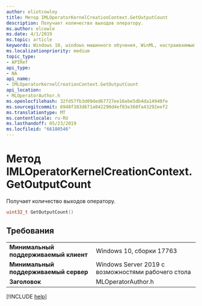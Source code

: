 ```yaml
---
author: eliotcowley
title: Метод IMLOperatorKernelCreationContext.GetOutputCount
description: Получает количество выходов оператору.
ms.author: elcowle
ms.date: 4/1/2019
ms.topic: article
keywords: Windows 10, windows машинного обучения, WinML, настраиваемые операторы, GetOutputCount
ms.localizationpriority: medium
topic_type:
- APIRef
api_type:
- NA
api_name:
- IMLOperatorKernelCreationContext.GetOutputCount
api_location:
- MLOperatorAuthor.h
ms.openlocfilehash: 32fd57fb3d09ded67727ee16ebe5db4da14940fe
ms.sourcegitcommit: 6948f383d671a042290d4ef83e360fa43292eef2
ms.translationtype: MT
ms.contentlocale: ru-RU
ms.lasthandoff: 05/23/2019
ms.locfileid: "66180546"
---
```

# <a name="imloperatorkernelcreationcontextgetoutputcount-method"></a>Метод IMLOperatorKernelCreationContext.GetOutputCount

Получает количество выходов оператору.

```cpp
uint32_t GetOutputCount()
```

## <a name="requirements"></a>Требования

| | |
|-|-|
| **Минимальный поддерживаемый клиент** | Windows 10, сборки 17763 |
| **Минимальный поддерживаемый сервер** | Windows Server 2019 с возможностями рабочего стола |
| **Заголовок** | MLOperatorAuthor.h |

[!INCLUDE [help](../../includes/get-help.md)]
